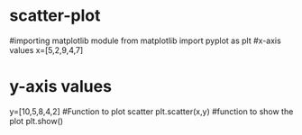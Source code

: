 # scatter-plot
#importing matplotlib module
from matplotlib import pyplot as plt
#x-axis values
x=[5,2,9,4,7]
# y-axis values
y=[10,5,8,4,2]
#Function to plot scatter
plt.scatter(x,y)
#function to show the plot
plt.show()

